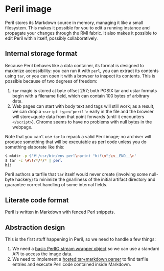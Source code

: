 # Peril image
Peril stores its Markdown source in memory, managing it like a small
filesystem. This makes it possible for you to edit a running instance and
propagate your changes through the RMI fabric. It also makes it possible to
edit Peril within itself, possibly collaboratively.

## Internal storage format
Because Peril behaves like a data container, its format is designed to maximize
accessibility: you can run it with `perl`, you can extract its contents using
`tar`, or you can open it with a browser to inspect its contents. This is
possible because of two degrees of freedom:

1. `tar` magic is stored at byte offset 257; both POSIX tar and ustar formats
   begin with a filename field, which can contain 100 bytes of arbitrary data.
2. Web pages can start with body text and tags will still work; as a result, we
   can drop a `<script type='peril'>` early in the file and the browser will
   store+quote data from that point forwards (until it encounters `</script>`).
   Chrome seems to have no problems with null bytes in the webpage.

Note that you can't use `tar` to repack a valid Peril image; no archiver will
produce something that will be executable as perl code unless you do something
elaborate like this:

```sh
$ mkdir -p $'#!/usr/bin/env perl\nprint "hi!\n";\n__END__\n'
$ tar -c \#\!/*/*/* | perl
hi!
```

Peril authors a tarfile that `tar` itself would never create (involving some
null-byte hackery) to minimize the gnarliness of the initial artifact
directory and guarantee correct handling of some internal fields.

## Literate code format
Peril is written in Markdown with fenced Perl snippets.

## Abstraction design
This is the first stuff happening in Peril, so we need to handle a few things:

1. We need a [basic PerlIO stream wrapper object](image/perlio.p.md) so we can
   use a standard API to access the image data.
2. We need to implement a [hosted tar+markdown parser](image/parser.p.md) to
   find tarfile entries and execute Perl code contained inside Markdown.
